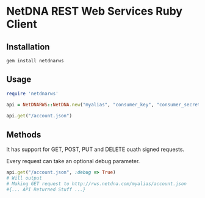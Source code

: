 # NetDNA REST Web Services Ruby Client

## Installation
`gem install netdnarws`

## Usage
```ruby
require 'netdnarws'

api = NetDNARWS::NetDNA.new("myalias", "consumer_key", "consumer_secret")

api.get("/account.json")
```

## Methods
It has support for GET, POST, PUT and DELETE ouath signed requests.

Every request can take an optional debug parameter.
```ruby
api.get("/account.json", :debug => True)
# Will output
# Making GET request to http://rws.netdna.com/myalias/account.json
#{... API Returned Stuff ...}
```
